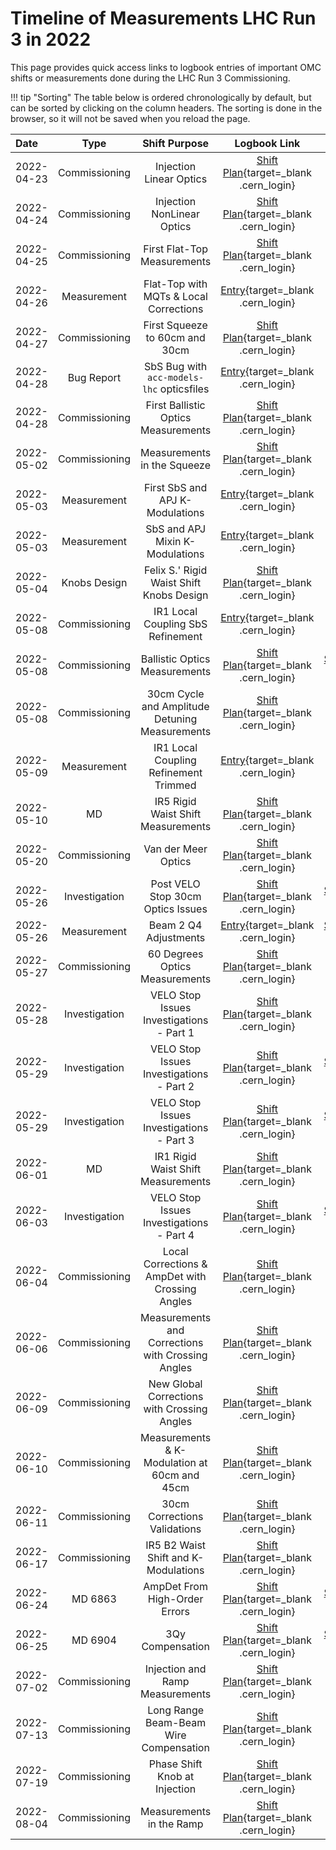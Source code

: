 # Timeline of Measurements LHC Run 3 in 2022

This page provides quick access links to logbook entries of important OMC shifts or measurements done during the LHC Run 3 Commissioning.


!!! tip "Sorting"
    The table below is ordered chronologically by default, but can be sorted by clicking on the column headers.
    The sorting is done in the browser, so it will not be saved when you reload the page.


| Date       |      Type     |                    Shift Purpose                     |                                  Logbook Link                                  |                                                                                |
| :--------- | :-----------: | :--------------------------------------------------: | :----------------------------------------------------------------------------: | :----------------------------------------------------------------------------: |
| 2022-04-23 | Commissioning |               Injection Linear Optics                |          [Shift Plan][inj_linear_optics]{target=\_blank .cern_login}           |                                                                                |
| 2022-04-24 | Commissioning |              Injection NonLinear Optics              |         [Shift Plan][ink_nonlinear_optics]{target=\_blank .cern_login}         |                                                                                |
| 2022-04-25 | Commissioning |             First Flat-Top Measurements              |         [Shift Plan][first_ramp_flat_top]{target=\_blank .cern_login}          |                                                                                |
| 2022-04-26 |  Measurement  |        Flat-Top with MQTs & Local Corrections        |          [Entry][flattop_mqts_local_corr]{target=\_blank .cern_login}          |                                                                                |
| 2022-04-27 | Commissioning |            First Squeeze to 60cm and 30cm            |        [Shift Plan][first_flattop_squeeze]{target=\_blank .cern_login}         |                                                                                |
| 2022-04-28 |  Bug Report   |      SbS Bug with `acc-models-lhc` opticsfiles       |            [Entry][opticsfile_sbs_bug]{target=\_blank .cern_login}             |                                                                                |
| 2022-04-28 | Commissioning |         First Ballistic Optics Measurements          |        [Shift Plan][first_ballistic_optics]{target=\_blank .cern_login}        |                                                                                |
| 2022-05-02 | Commissioning |             Measurements in the Squeeze              |         [Shift Plan][squeeze_measurements]{target=\_blank .cern_login}         |                                                                                |
| 2022-05-03 |  Measurement  |           First SbS and APJ K-Modulations            |            [Entry][first_sbs_apj_kmod]{target=\_blank .cern_login}             |                                                                                |
| 2022-05-03 |  Measurement  |           SbS and APJ Mixin K-Modulations            |            [Entry][sbs_apj_mixin_kmod]{target=\_blank .cern_login}             |                                                                                |
| 2022-05-04 | Knobs Design  |       Felix S.' Rigid Waist Shift Knobs Design       |    [Shift Plan][rigid_waist_shift_knobs_design]{target=\_blank .cern_login}    |                                                                                |
| 2022-05-08 | Commissioning |          IR1 Local Coupling SbS Refinement           |     [Entry][ir1_local_coupling_sbs_refinement]{target=\_blank .cern_login}     |                                                                                |
| 2022-05-08 | Commissioning |            Ballistic Optics Measurements             |    [Shift Plan][ballistic_optics_measurements]{target=\_blank .cern_login}     |   [Summary][ballistic_optics_measurements_sum]{target=\_blank .cern_login}     |
| 2022-05-08 | Commissioning |      30cm Cycle and Amplitude Detuning Measurements  |   [Shift Plan][30cm_cycle_first_nonlinear_corr]{target=\_blank .cern_login}    |                                                                                |
| 2022-05-09 |  Measurement  |        IR1 Local Coupling Refinement Trimmed         |    [Entry][ir1_local_coupling_refinement_trim]{target=\_blank .cern_login}     |                                                                                |
| 2022-05-10 |      MD       |          IR5 Rigid Waist Shift Measurements          |  [Shift Plan][ir5_rigid_waist_shift_measurements]{target=\_blank .cern_login}  |                                                                                |
| 2022-05-20 | Commissioning |                 Van der Meer Optics                  |   [Shift Plan][van_der_meer_optics_measurements]{target=\_blank .cern_login}   |                                                                                |
| 2022-05-26 | Investigation |          Post VELO Stop 30cm Optics Issues           |  [Shift Plan][post_velo_stop_30cm_optics_issues]{target=\_blank .cern_login}   |   [Summary][post_velo_stop_summary_and_new_knobs]{target=\_blank .cern_login}  |
| 2022-05-26 |  Measurement  |                Beam 2 Q4 Adjustments                 |   [Entry][beam_2_q4_adjustments_post_velo_stop]{target=\_blank .cern_login}    |   [Summary][post_velo_stop_summary_and_new_knobs]{target=\_blank .cern_login}  |
| 2022-05-27 | Commissioning |            60 Degrees Optics Measurements            |    [Shift Plan][60_degrees_optics_measurements]{target=\_blank .cern_login}    |                                                                                |
| 2022-05-28 | Investigation |       VELO Stop Issues Investigations - Part 1       |  [Shift Plan][velo_stop_issues_investigations_1]{target=\_blank .cern_login}   |                                                                                |
| 2022-05-29 | Investigation |       VELO Stop Issues Investigations - Part 2       |  [Shift Plan][velo_stop_issues_investigations_2]{target=\_blank .cern_login}   |  [Summary][velo_stop_issues_investigations_2_sum]{target=\_blank .cern_login}  |
| 2022-05-29 | Investigation |       VELO Stop Issues Investigations - Part 3       |  [Shift Plan][velo_stop_issues_investigations_3]{target=\_blank .cern_login}   |  [Summary][velo_stop_issues_investigations_3_sum]{target=\_blank .cern_login}  |
| 2022-06-01 |      MD       |          IR1 Rigid Waist Shift Measurements          |  [Shift Plan][ir1_rigid_waist_shift_measurements]{target=\_blank .cern_login}  |                                                                                |
| 2022-06-03 | Investigation |       VELO Stop Issues Investigations - Part 4       |  [Shift Plan][velo_stop_issues_investigations_4]{target=\_blank .cern_login}   |  [Summary][velo_stop_issues_investigations_4_sum]{target=\_blank .cern_login}  |
| 2022-06-04 | Commissioning |   Local Corrections & AmpDet with Crossing Angles    |  [Shift Plan][local_corr_ampdet_crossing_angles]{target=\_blank .cern_login}   |                                                                                |
| 2022-06-06 | Commissioning |  Measurements and Corrections with Crossing Angles   |  [Shift Plan][measurements_corr_crossing_angles]{target=\_blank .cern_login}   |                                                                                |
| 2022-06-09 | Commissioning |     New Global Corrections with Crossing Angles      |   [Shift Plan][new_global_corr_crossing_angles]{target=\_blank .cern_login}    |                                                                                |
| 2022-06-10 | Commissioning |     Measurements & K-Modulation at 60cm and 45cm     | [Shift Plan][measurements_kmod_60cm_45cm_new_corr]{target=\_blank .cern_login} |                                                                                |
| 2022-06-11 | Commissioning |             30cm Corrections Validations             |        [Shift Plan][30cm_corr_validations]{target=\_blank .cern_login}         |                                                                                |
| 2022-06-17 | Commissioning |         IR5 B2 Waist Shift and K-Modulations         |   [Shift Plan][ir5_b2_waist_shift_kmodulations]{target=\_blank .cern_login}    |                                                                                |
| 2022-06-24 |  MD 6863      |            AmpDet From High-Order Errors             |     [Shift Plan][ampdet_high_order_errors_md]{target=\_blank .cern_login}      |     [Summary][ampdet_high_order_errors_md_sum]{target=\_blank .cern_login}     |
| 2022-06-25 |  MD 6904      |                  3Qy Compensation                    |         [Shift Plan][3qy_compensation_md]{target=\_blank .cern_login}          |         [Summary][3qy_compensation_md_sum]{target=\_blank .cern_login}         |
| 2022-07-02 | Commissioning |           Injection and Ramp Measurements            |     [Shift Plan][injection_ramp_measurements]{target=\_blank .cern_login}      |                                                                                |
| 2022-07-13 | Commissioning |        Long Range Beam-Beam Wire Compensation        |    [Shift Plan][long_range_beam_beam_wire_comp]{target=\_blank .cern_login}    |                                                                                |
| 2022-07-19 | Commissioning |            Phase Shift Knob at Injection             |      [Shift Plan][phase_shift_knob_injection]{target=\_blank .cern_login}      |                                                                                |
| 2022-08-04 | Commissioning |               Measurements in the Ramp               |          [Shift Plan][measurements_ramp]{target=\_blank .cern_login}           |                                                                                |


<!-- All the links below -->
[inj_linear_optics]:                        https://be-op-logbook.web.cern.ch/elogbook-server/#/logbook?logbookId=1081&dateFrom=2022-04-23T00%3A00%3A00&dateTo=2022-04-23T23%3A59%3A59&eventToHighlight=3540426
[ink_nonlinear_optics]:                     https://be-op-logbook.web.cern.ch/elogbook-server/#/logbook?logbookId=1081&dateFrom=2022-04-24T00%3A00%3A00&dateTo=2022-04-24T23%3A59%3A59&eventToHighlight=3540908
[first_ramp_flat_top]:                      https://be-op-logbook.web.cern.ch/elogbook-server/#/logbook?logbookId=1081&dateFrom=2022-04-25T00%3A00%3A00&dateTo=2022-04-25T23%3A59%3A59&eventToHighlight=3541353
[flattop_mqts_local_corr]:                  https://be-op-logbook.web.cern.ch/elogbook-server/#/logbook?logbookId=1081&dateFrom=2022-04-26T00%3A00%3A00&dateTo=2022-04-26T23%3A59%3A59&eventToHighlight=3542145
[first_flattop_squeeze]:                    https://be-op-logbook.web.cern.ch/elogbook-server/#/logbook?logbookId=1081&dateFrom=2022-04-27T00%3A00%3A00&dateTo=2022-04-27T23%3A59%3A59&eventToHighlight=3543086
[opticsfile_sbs_bug]:                       https://be-op-logbook.web.cern.ch/elogbook-server/#/logbook?logbookId=1081&dateFrom=2022-04-28T00%3A00%3A00&dateTo=2022-04-28T23%3A59%3A59&eventToHighlight=3543196
[first_ballistic_optics]:                   https://be-op-logbook.web.cern.ch/elogbook-server/#/logbook?logbookId=1081&dateFrom=2022-04-28T00%3A00%3A00&dateTo=2022-04-28T23%3A59%3A59&eventToHighlight=3543823
[squeeze_measurements]:                     https://be-op-logbook.web.cern.ch/elogbook-server/#/logbook?logbookId=1081&dateFrom=2022-05-02T00%3A00%3A00&dateTo=2022-05-02T23%3A59%3A59&eventToHighlight=3544650
[first_sbs_apj_kmod]:                       https://be-op-logbook.web.cern.ch/elogbook-server/#/logbook?logbookId=1081&dateFrom=2022-05-03T00%3A00%3A00&dateTo=2022-05-03T23%3A59%3A59&eventToHighlight=3544761
[sbs_apj_mixin_kmod]:                       https://be-op-logbook.web.cern.ch/elogbook-server/#/logbook?logbookId=1081&dateFrom=2022-05-03T00%3A00%3A00&dateTo=2022-05-03T23%3A59%3A59&eventToHighlight=3544774
[rigid_waist_shift_knobs_design]:           https://be-op-logbook.web.cern.ch/elogbook-server/#/logbook?logbookId=1081&dateFrom=2022-05-04T00%3A00%3A00&dateTo=2022-05-04T23%3A59%3A59&eventToHighlight=3545713
[30cm_cycle_first_nonlinear_corr]:          https://be-op-logbook.web.cern.ch/elogbook-server/#/logbook?logbookId=1081&dateFrom=2022-05-08T00%3A00%3A00&dateTo=2022-05-08T23%3A59%3A59&eventToHighlight=3547901
[ir1_local_coupling_sbs_refinement]:        https://be-op-logbook.web.cern.ch/elogbook-server/#/logbook?logbookId=1081&dateFrom=2022-05-08T00%3A00%3A00&dateTo=2022-05-08T23%3A59%3A59&eventToHighlight=3547939
[ballistic_optics_measurements]:            https://be-op-logbook.web.cern.ch/elogbook-server/#/logbook?logbookId=1081&dateFrom=2022-05-08T00%3A00%3A00&dateTo=2022-05-08T23%3A59%3A59&eventToHighlight=3547443
[ballistic_optics_measurements_sum]:        https://be-op-logbook.web.cern.ch/elogbook-server/#/logbook?logbookId=1081&dateFrom=2022-05-09T00%3A00%3A00&dateTo=2022-05-09T23%3A59%3A59&eventToHighlight=3547543
[ir1_local_coupling_refinement_trim]:       https://be-op-logbook.web.cern.ch/elogbook-server/#/logbook?logbookId=1081&dateFrom=2022-05-09T00%3A00%3A00&dateTo=2022-05-09T23%3A59%3A59&eventToHighlight=3548033
[ir5_rigid_waist_shift_measurements]:       https://be-op-logbook.web.cern.ch/elogbook-server/#/logbook?logbookId=1081&dateFrom=2022-05-10T00%3A00%3A00&dateTo=2022-05-10T23%3A59%3A59&eventToHighlight=3548607
[van_der_meer_optics_measurements]:         https://be-op-logbook.web.cern.ch/elogbook-server/#/logbook?logbookId=1081&dateFrom=2022-05-20T00%3A00%3A00&dateTo=2022-05-20T23%3A59%3A59&eventToHighlight=3553361
[post_velo_stop_30cm_optics_issues]:        https://be-op-logbook.web.cern.ch/elogbook-server/#/logbook?logbookId=1081&dateFrom=2022-05-26T00%3A00%3A00&dateTo=2022-05-26T23%3A59%3A59&eventToHighlight=3557061
[beam_2_q4_adjustments_post_velo_stop]:     https://be-op-logbook.web.cern.ch/elogbook-server/#/logbook?logbookId=1081&dateFrom=2022-05-26T00%3A00%3A00&dateTo=2022-05-26T23%3A59%3A59&eventToHighlight=3557166
[post_velo_stop_summary_and_new_knobs]:     https://be-op-logbook.web.cern.ch/elogbook-server/#/logbook?logbookId=322&dateFrom=2022-05-26T00%3A00%3A00&dateTo=2022-05-26T23%3A59%3A59&eventToHighlight=3557222
[60_degrees_optics_measurements]:           https://be-op-logbook.web.cern.ch/elogbook-server/#/logbook?logbookId=1081&dateFrom=2022-05-27T00%3A00%3A00&dateTo=2022-05-27T23%3A59%3A59&eventToHighlight=3557793
[velo_stop_issues_investigations_1]:        https://be-op-logbook.web.cern.ch/elogbook-server/#/logbook?logbookId=1081&dateFrom=2022-05-28T00%3A00%3A00&dateTo=2022-05-28T23%3A59%3A59&eventToHighlight=3558117
[velo_stop_issues_investigations_2]:        https://be-op-logbook.web.cern.ch/elogbook-server/#/logbook?logbookId=1081&dateFrom=2022-05-29T00%3A00%3A00&dateTo=2022-05-29T23%3A59%3A59&eventToHighlight=3558327
[velo_stop_issues_investigations_2_sum]:    https://be-op-logbook.web.cern.ch/elogbook-server/#/logbook?logbookId=1081&dateFrom=2022-05-29T00%3A00%3A00&dateTo=2022-05-29T23%3A59%3A59&eventToHighlight=3558397
[velo_stop_issues_investigations_3]:        https://be-op-logbook.web.cern.ch/elogbook-server/#/logbook?logbookId=1081&dateFrom=2022-05-29T00%3A00%3A00&dateTo=2022-05-29T23%3A59%3A59&eventToHighlight=3558623
[velo_stop_issues_investigations_3_sum]:    https://be-op-logbook.web.cern.ch/elogbook-server/#/logbook?logbookId=1081&dateFrom=2022-05-29T00%3A00%3A00&dateTo=2022-05-29T23%3A59%3A59&eventToHighlight=3558884
[ir1_rigid_waist_shift_measurements]:       https://be-op-logbook.web.cern.ch/elogbook-server/#/logbook?logbookId=1081&dateFrom=2022-06-01T00%3A00%3A00&dateTo=2022-06-01T23%3A59%3A59&eventToHighlight=3559637
[velo_stop_issues_investigations_4]:        https://be-op-logbook.web.cern.ch/elogbook-server/#/logbook?logbookId=1081&dateFrom=2022-06-03T00%3A00%3A00&dateTo=2022-06-03T23%3A59%3A59&eventToHighlight=3561304
[velo_stop_issues_investigations_4_sum]:    https://be-op-logbook.web.cern.ch/elogbook-server/#/logbook?logbookId=1081&dateFrom=2022-06-04T00%3A00%3A00&dateTo=2022-06-04T23%3A59%3A59&eventToHighlight=3561373
[local_corr_ampdet_crossing_angles]:        https://be-op-logbook.web.cern.ch/elogbook-server/#/logbook?logbookId=1081&dateFrom=2022-06-04T00%3A00%3A00&dateTo=2022-06-04T23%3A59%3A59&eventToHighlight=3561709
[measurements_corr_crossing_angles]:        https://be-op-logbook.web.cern.ch/elogbook-server/#/logbook?logbookId=1081&dateFrom=2022-06-06T00%3A00%3A00&dateTo=2022-06-06T23%3A59%3A59&eventToHighlight=3562342
[new_global_corr_crossing_angles]:          https://be-op-logbook.web.cern.ch/elogbook-server/#/logbook?logbookId=1081&dateFrom=2022-06-09T00%3A00%3A00&dateTo=2022-06-09T23%3A59%3A59&eventToHighlight=3563375
[measurements_kmod_60cm_45cm_new_corr]:     https://be-op-logbook.web.cern.ch/elogbook-server/#/logbook?logbookId=1081&dateFrom=2022-06-10T00%3A00%3A00&dateTo=2022-06-10T23%3A59%3A59&eventToHighlight=3564548
[30cm_corr_validations]:                    https://be-op-logbook.web.cern.ch/elogbook-server/#/logbook?logbookId=1081&dateFrom=2022-06-11T00%3A00%3A00&dateTo=2022-06-11T23%3A59%3A59&eventToHighlight=3565003
[ir5_b2_waist_shift_kmodulations]:          https://be-op-logbook.web.cern.ch/elogbook-server/#/logbook?logbookId=1081&dateFrom=2022-06-17T00%3A00%3A00&dateTo=2022-06-17T23%3A59%3A59&eventToHighlight=3568094
[ampdet_high_order_errors_md]:              https://be-op-logbook.web.cern.ch/elogbook-server/#/logbook?logbookId=1081&dateFrom=2022-06-24T00%3A00%3A00&dateTo=2022-06-24T23%3A59%3A59&eventToHighlight=3572098
[ampdet_high_order_errors_md_sum]:          https://be-op-logbook.web.cern.ch/elogbook-server/#/logbook?logbookId=1081&dateFrom=2022-06-25T00%3A00%3A00&dateTo=2022-06-25T23%3A59%3A59&eventToHighlight=3572246
[3qy_compensation_md]:                      https://be-op-logbook.web.cern.ch/elogbook-server/#/logbook?logbookId=1081&dateFrom=2022-06-25T00%3A00%3A00&dateTo=2022-06-25T23%3A59%3A59&eventToHighlight=3577882
[3qy_compensation_md_sum]:                  https://be-op-logbook.web.cern.ch/elogbook-server/#/logbook?logbookId=1081&dateFrom=2022-06-26T00%3A00%3A00&dateTo=2022-06-26T23%3A59%3A59&eventToHighlight=3578020
[injection_ramp_measurements]:              https://be-op-logbook.web.cern.ch/elogbook-server/#/logbook?logbookId=1081&dateFrom=2022-07-02T00%3A00%3A00&dateTo=2022-07-02T23%3A59%3A59&eventToHighlight=3582514
[long_range_beam_beam_wire_comp]:           https://be-op-logbook.web.cern.ch/elogbook-server/#/logbook?logbookId=1081&dateFrom=2022-07-13T00%3A00%3A00&dateTo=2022-07-13T23%3A59%3A59&eventToHighlight=3589510
[phase_shift_knob_injection]:               https://be-op-logbook.web.cern.ch/elogbook-server/#/logbook?logbookId=1081&dateFrom=2022-07-19T00%3A00%3A00&dateTo=2022-07-19T23%3A59%3A59&eventToHighlight=3592734
[measurements_ramp]:                        https://be-op-logbook.web.cern.ch/elogbook-server/#/logbook?logbookId=1081&dateFrom=2022-08-04T00%3A00%3A00&dateTo=2022-08-04T23%3A59%3A59&eventToHighlight=3601975
